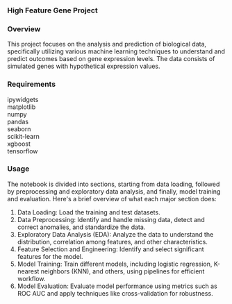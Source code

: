 ### High Feature Gene Project 
 
### Overview 
This project focuses on the analysis and prediction of biological data, specifically utilizing various machine learning techniques to understand and predict outcomes based on gene expression levels. 
The data consists of simulated genes with hypothetical expression values.
 
### Requirements 
ipywidgets  
matplotlib  
numpy  
pandas  
seaborn  
scikit-learn  
xgboost  
tensorflow  
  
### Usage
The notebook is divided into sections, starting from data loading, followed by preprocessing and exploratory data analysis, and finally, model training and evaluation. Here's a brief overview of what each major section does: 
 
1. Data Loading: Load the training and test datasets. 
2. Data Preprocessing: Identify and handle missing data, detect and correct anomalies, and standardize the data. 
3. Exploratory Data Analysis (EDA): Analyze the data to understand the distribution, correlation among features, and other characteristics. 
4. Feature Selection and Engineering: Identify and select significant features for the model. 
5. Model Training: Train different models, including logistic regression, K-nearest neighbors (KNN), and others, using pipelines for efficient workflow. 
6. Model Evaluation: Evaluate model performance using metrics such as ROC AUC and apply techniques like cross-validation for robustness. 
